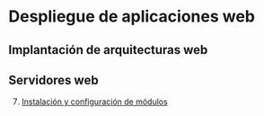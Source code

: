 # Despliegue de aplicaciones web

## Implantación de arquitecturas web

## Servidores web
7. [Instalación y configuración de módulos](https://github.com/alvbencor/DESPLIEGUE/blob/main/ServidoresWeb/ejercicio8.md)<br>
